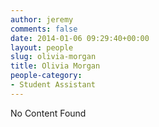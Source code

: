 ```yaml
---
author: jeremy
comments: false
date: 2014-01-06 09:29:40+00:00
layout: people
slug: olivia-morgan
title: Olivia Morgan
people-category:
- Student Assistant
---
```


No Content Found
